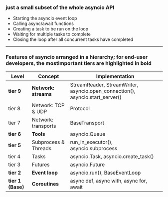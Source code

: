 ### just a  small  subset  of  the  whole asyncio API

- Starting the asyncio event loop
- Calling async/await functions
- Creating a task to be run on the loop
- Waiting for multiple tasks to complete
- Closing the loop after all concurrent tasks have completed

----------

### Features of asyncio arranged in a hierarchy; for end-user developers, the mostimportant tiers are highlighted in bold

Level | Concept | Implementation
----- | ------- | --------------
**tier 9** | **Network: streams** | StreamReader, StreamWriter, asyncio.open_connection(), asyncio.start_server()
tier 8 | Network: TCP & UDP | Protocol
tier 7 | Network: transports | BaseTransport
**tier 6** | **Tools** | asyncio.Queue
**tier 5** | Subprocess & Threads | run_in_executor(), asyncio.subprocess
tier 4 | Tasks | asyncio.Task, asyncio.create_task()
tier 3 | Futures | asyncio.Future
**tier 2** | **Event loop** | asyncio.run(), BaseEventLoop
**tier 1 (Base)** | **Coroutines** | async def, async with, async for, await
